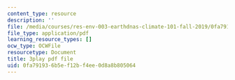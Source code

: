 ```yaml
---
content_type: resource
description: ''
file: /media/courses/res-env-003-earthdnas-climate-101-fall-2019/0fa791936b5ef12bf4ee0d8a8b805064_g6Ksr5sJ0sM.pdf
file_type: application/pdf
learning_resource_types: []
ocw_type: OCWFile
resourcetype: Document
title: 3play pdf file
uid: 0fa79193-6b5e-f12b-f4ee-0d8a8b805064
---
```

